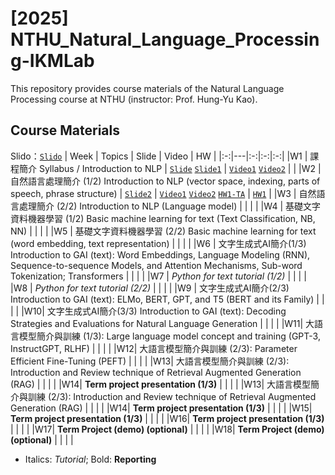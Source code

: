 # [2025] NTHU_Natural_Language_Processing-IKMLab
This repository provides course materials of the Natural Language Processing course at NTHU (instructor: Prof. Hung-Yu Kao).

## Course Materials
Slido：[`Slido`](https://app.sli.do/event/5LEEUbdFx33pkrbx5ziDSc)
| Week | Topics | Slide | Video | HW |
|:-:|---|:-:|:-:|:-:|
|W1 | 課程簡介 Syllabus / Introduction to NLP | [`Slide`](./2025/Slides/W0_Syllabus.pdf) [`Slide1`](./2025/Slides/W1_NLP_brief.pdf) | [`Video1`](https://www.youtube.com/live/X7XJcm9wfFA) [`Video2`](https://www.youtube.com/live/0hTqSpoNp4o) |  |
|W2 | 自然語言處理簡介 (1/2) Introduction to NLP (vector space, indexing, parts of speech, phrase structure) | [`Slide2`](./2025/Slides/W2_Word%20embeddings%20and%20Language%20Modeling%20(RNN).pdf) | [`Video1`](https://www.youtube.com/live/6Z0A4JMptT8) [`Video2`](https://www.youtube.com/live/cqp5a39eyJQ?si=1-vj_n2Xe3YwheHz) [`HW1-TA`](https://youtu.be/nCS3GpHwqr8) | [`HW1`](./2025/Assignments/Assignment1) |
|W3 | 自然語言處理簡介 (2/2) Introduction to NLP (Language model) |  |  |  |
|W4 | 基礎文字資料機器學習 (1/2) Basic machine learning for text (Text Classification, NB, NN) |  |  |  |
|W5 | 基礎文字資料機器學習 (2/2) Basic machine learning for text (word embedding, text representation) |  |  |  |
|W6 | 文字生成式AI簡介(1/3) Introduction to GAI (text): Word Embeddings, Language Modeling (RNN), Sequence-to-sequence Models, and Attention Mechanisms, Sub-word Tokenization; Transformers |  |  |  |
|W7 | *Python for text tutorial (1/2)* |  |  |  |
|W8 | *Python for text tutorial (2/2)* |  |  |  |
|W9 | 文字生成式AI簡介(2/3) Introduction to GAI (text): ELMo, BERT, GPT, and T5 (BERT and its Family) |  |  |  |
|W10| 文字生成式AI簡介(3/3) Introduction to GAI (text): Decoding Strategies and Evaluations for Natural Language Generation |  |  |  |
|W11| 大語言模型簡介與訓練 (1/3): Large language model concept and training (GPT-3, InstructGPT, RLHF) |  |  |  |
|W12| 大語言模型簡介與訓練 (2/3): Parameter Efficient Fine-Tuning (PEFT) |  |  |  |
|W13| 大語言模型簡介與訓練 (2/3): Introduction and Review technique of Retrieval Augmented Generation (RAG) |  |  |  |
|W14| **Term project presentation (1/3)** |  |  |  |
|W13| 大語言模型簡介與訓練 (2/3): Introduction and Review technique of Retrieval Augmented Generation (RAG) |  |  |  |
|W14| **Term project presentation (1/3)** |  |  |  |
|W15| **Term project presentation (1/3)** |  |  |  |
|W16| **Term project presentation (1/3)** |  |  |  |
|W17| **Term Project (demo) (optional)** |  |  |  |
|W18| **Term Project (demo) (optional)** |  |  |  |
- Italics: *Tutorial*; Bold: **Reporting**
